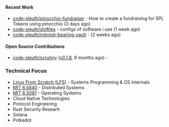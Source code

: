 

#### Recent Work

- [code-sleuth/pinocchio-fundraiser](https://github.com/code-sleuth/pinocchio-fundraiser) - How to create a fundraising for SPL Tokens using pinocchio (3 days ago)
- [code-sleuth/dotfiles](https://github.com/code-sleuth/dotfiles) - configs of software i use (1 week ago)
- [code-sleuth/interest-bearing-vault](https://github.com/code-sleuth/interest-bearing-vault) -  (2 weeks ago)

#### Open Source Contributions

- [code-sleuth/scrutiny](https://github.com/code-sleuth/scrutiny) ([v0.1.8](https://github.com/code-sleuth/scrutiny/releases/tag/v0.1.8), 9 months ago) - 

### Technical Focus
- [Linux From Scratch (LFS)](https://www.linuxfromscratch.org/lfs/) - Systems Programming & OS Internals
- [MIT 6.5840](http://nil.csail.mit.edu/6.5840/2025/) - Distributed Systems
- [MIT 6.S081](https://pdos.csail.mit.edu/6.828/2025/) - Operating Systems
- Cloud Native Technologies
- Protocol Engineering
- Rust Security Researh
- Solana
- Polkadot


